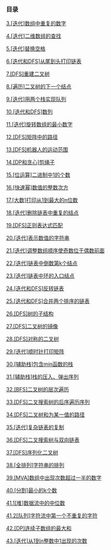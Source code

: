 ### 目录

[3.[迭代]数组中重复的数字](/jzof/3.[迭代]数组中重复的数字.md)

[4.[迭代]二维数组的查找](/jzof/4.[迭代]二维数组的查找.md)

[5.[迭代]替换空格](/jzof/5.[迭代]替换空格.md)

[6.[迭代和DFS]从尾到头打印链表](/jzof/6.[迭代和DFS]从尾到头打印链表.md)

[7.[DFS]重建二叉树](/jzof/7.[DFS]重建二叉树.md)

[8.[遍历]二叉树的下一个结点](/jzof/8.[遍历]二叉树的下一个结点.md)

[9.[迭代]用两个栈实现队列](/jzof/9.[迭代]用两个栈实现队列.md)

[10.[迭代和DFS]数列](/jzof/10.[迭代和DFS]数列.md)

[11.[迭代]旋转数组的最小数字](/jzof11.[迭代]旋转数组的最小数字.md)

[12.[DFS]矩阵中的路径](/jzof/12.[DFS]矩阵中的路径.md)

[13.[DFS]机器人的运动范围](/jzof/13.[DFS]机器人的运动范围.md)

[14.[DP和贪心]剪绳子](/jzof/14.[DP和贪心]剪绳子.md)

[15.[位运算]二进制中1的个数](/jzof/15.[位运算]二进制中1的个数.md)

[16.[快速幂]数值的整数次方](/jzof/16.[快速幂]数值的整数次方.md)

[17.[大数]打印从1到最大的n位数](jzof/17.[大数]打印从1到最大的n位数.md)

[18.[迭代]删除链表中重复的结点](/jzof/18.[迭代]删除链表中重复的结点.md)

[19.[DFS]正则表达式匹配](/jzof/19.[DFS]正则表达式匹配.md)

[20.[迭代]表示数值的字符串](/jzof/20.[迭代]表示数值的字符串.md)

[21.[迭代]调整数组顺序使奇数位于偶数前面](/jzof/21.[迭代]调整数组顺序使奇数位于偶数前面.md)

[22.[迭代]链表中倒数第k个结点](/jzof/22.[迭代]链表中倒数第k个结点.md)

[23.[迭代]链表中环的入口结点](/jzof/23.[迭代]链表中环的入口结点.md)

[24.[迭代和DFS]反转链表](/jzof/24.[迭代和DFS]反转链表.md)

[25.[迭代和DFS]合并两个排序的链表](/jzof/25.[迭代和DFS]合并两个排序的链表.md)

[26.[DFS]树的子结构](/jzof/26.[DFS]树的子结构.md)

[27.[DFS]二叉树的镜像](/jzof/27.[DFS]二叉树的镜像.md)

[28.[DFS]对称的二叉树](/jzof/28.[DFS]对称的二叉树.md)

[29.[迭代]顺时针打印矩阵](/jzof/29.[迭代]顺时针打印矩阵.md)

[30.[辅助栈]包含min函数的栈](/jzof/30.[辅助栈]包含min函数的栈.md)

[31.[辅助栈]栈的压入、弹出序列](/jzof/31.[辅助栈]栈的压入、弹出序列.md)

[32.[BFS]二叉树的层次遍历](/jzof/32.[BFS]二叉树的层次遍历.md)

[33.[DFS]二叉搜索树的后序遍历序列](/jzof/33.[DFS]二叉搜索树的后序遍历序列.md)

[34.[DFS]二叉树和为某一值的路径](/jzof/34.[DFS]二叉树和为某一值的路径.md)

[35.[迭代]复杂链表的复制](/jzof/35.[迭代]复杂链表的复制.md)

[36.[DFS]二叉搜索树与双向链表](/jzof/36.[DFS]二叉搜索树与双向链表.md)

[37.[DFS]序列化二叉树](/jzof/37.[DFS]序列化二叉树.md)

[38.[全排列]字符串的排列](/jzof/38.[全排列]字符串的排列.md)

[39.[MVA]数组中出现次数超过一半的数字](/jzof/39.[MVA]数组中出现次数超过一半的数字.md)

[40.[分割]最小的k个数](/jzof/40.[分割]最小的k个数.md)

[41.1[堆]数据流中的中位数](/jzof/41.1[堆]数据流中的中位数.md)

[41.2[队列]字符流中第一个不重复的字符](/jzof/41.2[队列]字符流中第一个不重复的字符.md)

[42.[DP]连续子数组的最大和](/jzof/42.[DP]连续子数组的最大和.md)

[43.[迭代]从1到n整数中1出现的次数](/jzof/43.[迭代]从1到n整数中1出现的次数.md)
